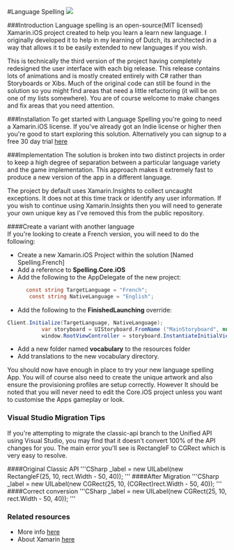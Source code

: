 #Language Spelling 
![](http://i1.wp.com/micjames.co.uk/wp-content/uploads/2014/09/screen22.png) 

###Introduction
Language spelling is an open-source(MIT licensed) Xamarin.iOS project created to help you learn a learn new language. I originally developed it to help in my learning of Dutch, its architected in a way that allows it to be easily extended to new languages if you wish. 

This is technically the third version of the project having completely redesigned the user interface with each big release. This release contains lots of animations and is mostly created entirely with C# rather than Storyboards or Xibs. Much of the original code can still be found in the solution so you might find areas that need a little refactoring (it will be on one of my lists somewhere). You are of course welcome to make changes and fix areas that you need attention. 

###Installation
To get started with Language Spelling you're going to need a Xamarin.iOS license. If you've already got an Indie license or higher then you're good to start exploring this solution. Alternatively you can signup to a free 30 day trial [here](www.xamarin.com/download)

###Implementation
The solution is broken into two distinct projects in order to keep a high degree of separation between a particular language variety and the game  implementation. This approach makes it extremely fast to produce a new version of the app in a different language. 

The project by default uses Xamarin.Insights to collect uncaught exceptions. It does not at this time track or identify any user information. If you wish to continue using Xamarin.Insights then you will need to generate your own unique key as I've removed this from the public repository. 

####Create a variant with another language  
If you're looking to create a French version, you will need to do the following: 

* Create a new Xamarin.iOS Project within the solution [Named Spelling.French]
*  Add a reference to **Spelling.Core.iOS** 
*  Add the following to the AppDelegate of the new project:
 ```csharp
	   const string TargetLanguage = "French";
        const string NativeLanguage = "English";
```
* Add the following to the **FinishedLaunching** override: 
 ```csharp
 Client.Initialize(TargetLanguage, NativeLanguage);
            var storyboard = UIStoryboard.FromName ("MainStoryboard", null);
            window.RootViewController = storyboard.InstantiateInitialViewController();
```
	     
* Add a new folder named **vocabulary** to the resources folder
*  Add translations to the new vocabulary directory. 

You should now have enough in place to try your new language spelling App. You will of course also need to create the unique artwork and also ensure the provisioning profiles are setup correctly. However It should be noted that you will never need to edit the Core.iOS project unless you want to customise the Apps gameplay or look.

### Visual Studio Migration Tips
If you're attempting to migrate the classic-api branch to the Unified API using Visual Studio, you may find that it doesn't convert 100% of the API changes for you. The main error you'll see is RectangleF to CGRect which is very easy to resolve. 

####Original Classic API
'''CSharp
_label = new UILabel(new RectangleF(25, 10, rect.Width - 50, 40));
'''
####After Migration
'''CSharp
_label = new UILabel(new CGRect(25, 10, (CGRect)rect.Width - 50, 40));
'''
####Correct conversion
'''CSharp
_label = new UILabel(new CGRect(25, 10, rect.Width - 50, 40));
'''

### Related resources 
* More info [here](http://micjames.co.uk/dutch-spelling/)
* About Xamarin [here](www.xamarin.com)